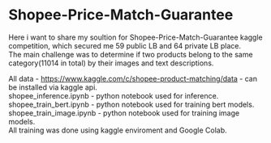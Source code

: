 # Shopee-Price-Match-Guarantee
Here i want to share my soultion for Shopee-Price-Match-Guarantee kaggle competition, which secured me 59 public LB and 64 private LB place. </br>
The main challenge was to determine if two products belong to the same category(11014 in total) by their images and text descriptions.

All data - https://www.kaggle.com/c/shopee-product-matching/data - can be installed via kaggle api. </br>
shopee_inference.ipynb - python notebook used for inference. </br>
shopee_train_bert.ipynb  - python notebook used for training bert models. </br>
shopee_train_image.ipynb  - python notebook used for training image models. </br>
All training was done using kaggle enviroment and Google Colab. 
